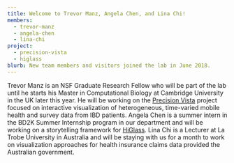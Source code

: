 ```yaml
---
title: Welcome to Trevor Manz, Angela Chen, and Lina Chi!
members:
  - trevor-manz
  - angela-chen
  - lina-chi
project:
  - precision-vista
  - higlass
blurb: New team members and visitors joined the lab in June 2018.
---
```

Trevor Manz is an NSF Graduate Research Fellow who will be part of the lab until he starts his Master in Computational Biology at Cambridge University in the UK later this year. He will be working on the [Precision Vista](http://gehlenborglab.org/research/projects/precision-vista/) project focused on interactive visualization of heterogeneous, time-varied mobile health and survey data from IBD patients. Angela Chen is a summer intern in the BD2K Summer Internship program in our department and will be working on a storytelling framework for [HiGlass](http://gehlenborglab.org/research/projects/higlass/). Lina Chi is a Lecturer at La Trobe University in Australia and will be staying with us for a month to work on visualization approaches for health insurance claims data provided the Australian government.
